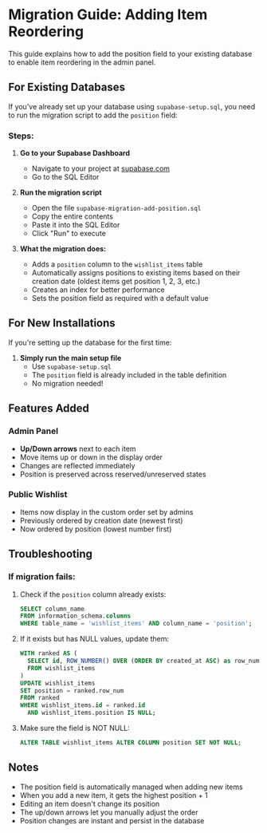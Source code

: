 # Migration Guide: Adding Item Reordering

This guide explains how to add the position field to your existing database to enable item reordering in the admin panel.

## For Existing Databases

If you've already set up your database using `supabase-setup.sql`, you need to run the migration script to add the `position` field:

### Steps:

1. **Go to your Supabase Dashboard**
   - Navigate to your project at [supabase.com](https://supabase.com)
   - Go to the SQL Editor

2. **Run the migration script**
   - Open the file `supabase-migration-add-position.sql`
   - Copy the entire contents
   - Paste it into the SQL Editor
   - Click "Run" to execute

3. **What the migration does:**
   - Adds a `position` column to the `wishlist_items` table
   - Automatically assigns positions to existing items based on their creation date (oldest items get position 1, 2, 3, etc.)
   - Creates an index for better performance
   - Sets the position field as required with a default value

## For New Installations

If you're setting up the database for the first time:

1. **Simply run the main setup file**
   - Use `supabase-setup.sql`
   - The `position` field is already included in the table definition
   - No migration needed!

## Features Added

### Admin Panel
- **Up/Down arrows** next to each item
- Move items up or down in the display order
- Changes are reflected immediately
- Position is preserved across reserved/unreserved states

### Public Wishlist
- Items now display in the custom order set by admins
- Previously ordered by creation date (newest first)
- Now ordered by position (lowest number first)

## Troubleshooting

### If migration fails:
1. Check if the `position` column already exists:
   ```sql
   SELECT column_name 
   FROM information_schema.columns 
   WHERE table_name = 'wishlist_items' AND column_name = 'position';
   ```

2. If it exists but has NULL values, update them:
   ```sql
   WITH ranked AS (
     SELECT id, ROW_NUMBER() OVER (ORDER BY created_at ASC) as row_num
     FROM wishlist_items
   )
   UPDATE wishlist_items
   SET position = ranked.row_num
   FROM ranked
   WHERE wishlist_items.id = ranked.id
     AND wishlist_items.position IS NULL;
   ```

3. Make sure the field is NOT NULL:
   ```sql
   ALTER TABLE wishlist_items ALTER COLUMN position SET NOT NULL;
   ```

## Notes

- The position field is automatically managed when adding new items
- When you add a new item, it gets the highest position + 1
- Editing an item doesn't change its position
- The up/down arrows let you manually adjust the order
- Position changes are instant and persist in the database

